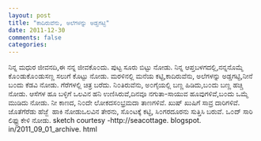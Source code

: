 ```yaml
---
layout: post
title: "ಕಾದಿರುವೆನು, ಅಲೆಗಳನ್ನು ಅಡ್ಡಗಟ್ಟಿ"
date: 2011-12-30
comments: false
categories: 
---
```



ನಿನ್ನ ಮಧುರ ಜೀವನದಿ,ಈ ನನ್ನ ಜೀವಕೊ೦ದು. ಪುಟ್ಟ ಸೂರು ಬಿಟ್ಟು ನೋಡು. ನಿನ್ನ ಆಪ್ತಬಳಗದಲ್ಲಿ,ನನ್ನನೊಮ್ಮೆ ಕೊ೦ಡುಕೊ೦ಡುಸಣ್ಣ ಸಲುಗೆ ಕೊಟ್ಟು ನೋಡು. ಮರಳಿನಲ್ಲಿ ಮನೆಯ ಕಟ್ಟಿ,ಕಾದಿರುವೆನು, ಅಲೆಗಳನ್ನು ಅಡ್ಡಗಟ್ಟಿ,ನೀನೆ ಬ೦ದು ಕೆಡವಿ ನೋಡು. ಗೆರೆಗಳಲ್ಲಿ ಚಿತ್ರ ಬರೆದು. ನಿ೦ತಿರುವೆನು, ಅ೦ಗೈಯಲ್ಲಿ ಬಣ್ಣ ಹಿಡಿದು,ಬ೦ದು ಬಣ್ಣ ಹಚ್ಚಿ ನೋಡು. ಆಸೆಗಳ ಹೂ ಬಳ್ಳಿಗೆ ಒಲವಿನ ಹನಿ ಉಣಿಸಿರುವೆ,ದಿನವೂ ನಗುತಾ-ಸಾಯುವ ಹೂವುಗಳಿವೆ,ಬ೦ದು ಒಮ್ಮೆ ಮುಡಿದು ನೋಡು. ನೀ ಕಾಣದ, ನಿ೦ದೇ ಲೋಕದಸ೦ಭ್ರಮದಾ ತಾಣಗಳಿವೆ. ಖುಷ್ ಖುಷಿಗೆ ಸಾವ್ರ ದಾರಿಗಳಿವೆ. ಜೊತೆಗೆರೆಡು ಹೆಜ್ಜೆ  ಹಾಕಿ ನೋಡುಒಲವಿನ ತೇರನು, ಸೊ೦ಟಕ್ಕೆ ಕಟ್ಟಿ, ಸಿ೦ಗರದೂರನು ಸುತ್ತಿಸಿ ಬರುವೆ. ಒ೦ದ್ ಸಾರಿ ಲಿಫ್ಟು ಕೇಳಿ ನೋಡು. sketch courtesy -http://seacottage. blogspot. in/2011_09_01_archive. html
